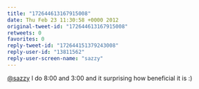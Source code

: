 ```yaml
---
title: "172644613167915008"
date: Thu Feb 23 11:30:58 +0000 2012
original-tweet-id: "172644613167915008"
retweets: 0
favorites: 0
reply-tweet-id: "172644151379243008"
reply-user-id: "13811562"
reply-user-screen-name: "sazzy"
---
```

<a href="https://twitter.com/sazzy">@sazzy</a> I do 8:00 and 3:00 and it surprising how beneficial it is :)

